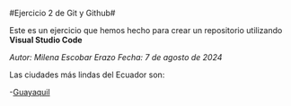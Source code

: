 #Ejercicio 2 de Git y Github#

Este es un ejercicio que hemos hecho para crear un repositorio utilizando **Visual Studio Code**

*Autor: Milena Escobar Erazo*
*Fecha: 7 de agosto de 2024*

Las ciudades más lindas del Ecuador son:

-[Guayaquil](guayaquil.md) 